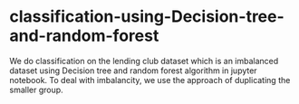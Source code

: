 # classification-using-Decision-tree-and-random-forest

We do classification on the lending club dataset which is an imbalanced dataset
using Decision tree and random forest algorithm in jupyter notebook. 
To deal with imbalancity, we use the approach of duplicating the smaller group.
